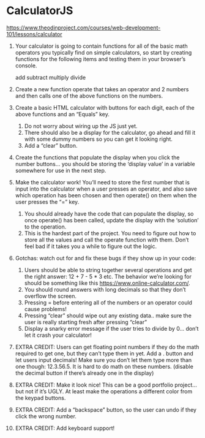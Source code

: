 # CalculatorJS

https://www.theodinproject.com/courses/web-development-101/lessons/calculator

1. Your calculator is going to contain functions for all of the basic math operators you typically find on simple calculators, so start by creating functions for the following items and testing them in your browser’s console.

    add
    subtract
    multiply
    divide

2. Create a new function operate that takes an operator and 2 numbers and then calls one of the above functions on the numbers.

3. Create a basic HTML calculator with buttons for each digit, each of the above functions and an “Equals” key. 

   1. Do not worry about wiring up the JS just yet.
   2. There should also be a display for the calculator, go ahead and fill it with some dummy numbers so you can get it looking right.
   3. Add a “clear” button.

4. Create the functions that populate the display when you click the number buttons… you should be storing the ‘display value’ in a variable somewhere for use in the next step.

5. Make the calculator work! You’ll need to store the first number that is input into the calculator when a user presses an operator, and also save which operation has been chosen and then operate() on them when the user presses the “=” key.

    1. You should already have the code that can populate the display, so once operate() has been called, update the display with the ‘solution’ to the operation.
    2. This is the hardest part of the project. You need to figure out how to store all the values and call the operate function with them. Don’t feel bad if it takes you a while to figure out the logic.


6. Gotchas: watch out for and fix these bugs if they show up in your code:

    1. Users should be able to string together several operations and get the right answer: 12 + 7 - 5 * 3 etc. The behavior we’re looking for should be something like this https://www.online-calculator.com/.
    2. You should round answers with long decimals so that they don’t overflow the screen.
    3. Pressing = before entering all of the numbers or an operator could cause problems!
    4. Pressing “clear” should wipe out any existing data.. make sure the user is really starting fresh after pressing “clear”
    5. Display a snarky error message if the user tries to divide by 0… don’t let it crash your calculator!


7. EXTRA CREDIT: Users can get floating point numbers if they do the math required to get one, but they can’t type them in yet. Add a . button and let users input decimals! Make sure you don’t let them type more than one though: 12.3.56.5. It is hard to do math on these numbers. (disable the decimal button if there’s already one in the display)

8. EXTRA CREDIT: Make it look nice! This can be a good portfolio project… but not if it’s UGLY. At least make the operations a different color from the keypad buttons.

9. EXTRA CREDIT: Add a “backspace” button, so the user can undo if they click the wrong number.

10. EXTRA CREDIT: Add keyboard support!